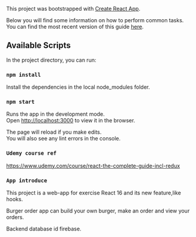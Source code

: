 This project was bootstrapped with [Create React App](https://github.com/facebookincubator/create-react-app).

Below you will find some information on how to perform common tasks.<br>
You can find the most recent version of this guide [here](https://github.com/facebookincubator/create-react-app/blob/master/packages/react-scripts/template/README.md).


## Available Scripts

In the project directory, you can run:

### `npm install`

Install the dependencies in the local node_modules folder.<br>


### `npm start`

Runs the app in the development mode.<br>
Open [http://localhost:3000](http://localhost:3000) to view it in the browser.

The page will reload if you make edits.<br>
You will also see any lint errors in the console.



### `Udemy course ref`
https://www.udemy.com/course/react-the-complete-guide-incl-redux

### `App introduce`

This project is a web-app for exercise React 16 and its new feature,like hooks.

Burger order app can build your own burger, make an order and view your orders. 

Backend database id firebase. 

